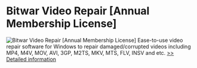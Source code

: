 # Bitwar Video Repair [Annual Membership License]
![Bitwar Video Repair [Annual Membership License]](https://mycommerce.akamaized.net/api/pimages/P301010354/BIG/301010354.PNG)
Ease-to-use video repair software for Windows to repair damaged/corrupted videos including MP4, M4V, MOV, AVI, 3GP, M2TS, MKV, MTS, FLV, INSV and etc.
[>> Detailed information](https://secure.shareit.com/shareit/product.html?productid=301010354&affiliateid=200057808)